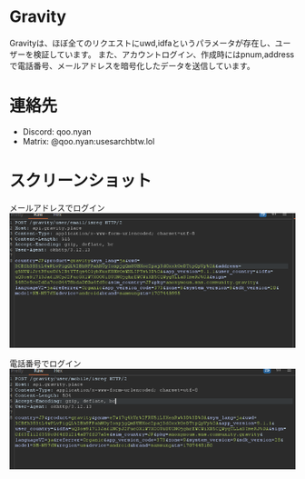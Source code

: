 # Gravity
Gravityは、ほぼ全てのリクエストにuwd,idfaというパラメータが存在し、ユーザーを検証しています。
また、アカウントログイン、作成時にはpnum,addressで電話番号、メールアドレスを暗号化したデータを送信しています。

# 連絡先
- Discord: qoo.nyan
- Matrix: @qoo.nyan:usesarchbtw.lol

# スクリーンショット
メールアドレスでログイン
![](2024-02-09-12-05-21.png)

電話番号でログイン
![](2024-02-09-12-12-51.png)
